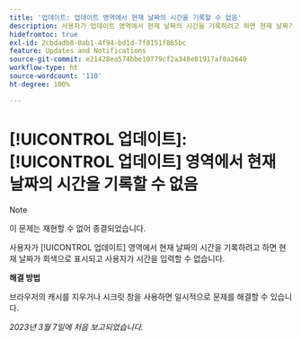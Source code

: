 ```yaml
---
title: '업데이트: 업데이트 영역에서 현재 날짜의 시간을 기록할 수 없음'
description: 사용자가 업데이트 영역에서 현재 날짜의 시간을 기록하려고 하면 현재 날짜가 회색으로 표시되고 사용자가 시간을 입력할 수 없습니다.
hidefromtoc: true
exl-id: 2cbdadb8-0ab1-4f94-bd1d-7f8151f865bc
feature: Updates and Notifications
source-git-commit: e21428ea574bbe10779cf2a348e01917af0a2640
workflow-type: ht
source-wordcount: '110'
ht-degree: 100%

---
```


# [!UICONTROL 업데이트]: [!UICONTROL 업데이트] 영역에서 현재 날짜의 시간을 기록할 수 없음

>[!NOTE]
>
>이 문제는 재현할 수 없어 종결되었습니다.

사용자가 [!UICONTROL 업데이트] 영역에서 현재 날짜의 시간을 기록하려고 하면 현재 날짜가 회색으로 표시되고 사용자가 시간을 입력할 수 없습니다.

**해결 방법**

브라우저의 캐시를 지우거나 시크릿 창을 사용하면 일시적으로 문제를 해결할 수 있습니다.

_2023년 3월 7일에 처음 보고되었습니다._
